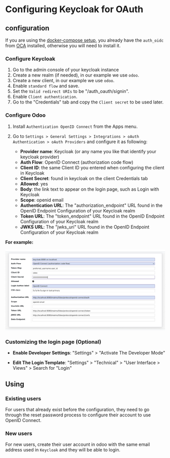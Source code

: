 # Configuring Keycloak for OAuth

## configuration

If you are using the [docker-compose setup](https://github.com/openspp/openspp-docker), you already have the
`auth_oidc` from [OCA](https://github.com/OCA/server-auth) installed, otherwise you will need to install it.

### Configure Keycloak

1. Go to the admin console of your keycloak instance
2. Create a new realm (if needed), in our example we use `odoo`.
3. Create a new client, in our example we use `odoo`.
4. Enable `standard flow` and save.
5. Set the `Valid redirect URIs` to be "<url of your server>/auth_oauth/signin".
6. Enable `Client authentication`.
7. Go to the "Credentials" tab and copy the `Client secret` to be used later.

### Configure Odoo

1. Install `Authentication OpenID Connect` from the Apps menu.
2. Go to `Settings > General Settings > Integrations > oAuth Authentication > oAuth Providers` and configure
   it as following:

   - **Provider name**: Keycloak (or any name you like that identify your keycloak provider)
   - **Auth Flow**: OpenID Connect (authorization code flow)
   - **Client ID**: the same Client ID you entered when configuring the client in Keycloak
   - **Client Secret**: found in keycloak on the client Credentials tab
   - **Allowed**: yes
   - **Body**: the link text to appear on the login page, such as Login with Keycloak
   - **Scope**: openid email
   - **Authentication URL**: The "authorization_endpoint" URL found in the OpenID Endpoint Configuration of
     your Keycloak realm
   - **Token URL**: The "token_endpoint" URL found in the OpenID Endpoint Configuration of your Keycloak realm
   - **JWKS URL**: The "jwks_uri" URL found in the OpenID Endpoint Configuration of your Keycloak realm

**For example:**

![](images/openspp_oidc_configuration.png)

### Customizing the login page (Optional)

- **Enable Developer Settings**: "Settings" > "Activate The Developer Mode"

- **Edit The Login Template**: "Settings" > "Technical" > "User Interface > Views" > Search for "Login"

## Using

### Existing users

For users that already exist before the configuration, they need to go through the reset password process to
configure their account to use OpenID Connect.

### New users

For new users, create their user account in odoo with the same email address used in `Keycloak` and they will
be able to login.

